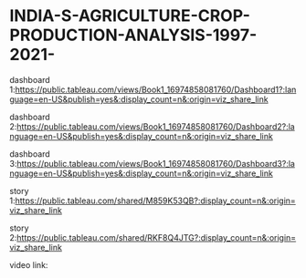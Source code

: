 # INDIA-S-AGRICULTURE-CROP-PRODUCTION-ANALYSIS-1997-2021-
dashboard 1:https://public.tableau.com/views/Book1_16974858081760/Dashboard1?:language=en-US&publish=yes&:display_count=n&:origin=viz_share_link

dashboard 2:https://public.tableau.com/views/Book1_16974858081760/Dashboard2?:language=en-US&publish=yes&:display_count=n&:origin=viz_share_link

dashboard 3:https://public.tableau.com/views/Book1_16974858081760/Dashboard3?:language=en-US&publish=yes&:display_count=n&:origin=viz_share_link

story 1:https://public.tableau.com/shared/M859K53QB?:display_count=n&:origin=viz_share_link

story 2:https://public.tableau.com/shared/RKF8Q4JTG?:display_count=n&:origin=viz_share_link

video link: 
